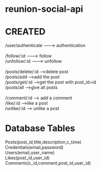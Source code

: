 # reunion-social-api

# CREATED
/user/authenticate ---> authentication <br />
<br />
/follow/:id ---> follow  <br />
/unfollow/:id ---> unfollow  <br />
<br />
/posts/delete/:id -->delete post<br />
/posts/add -->add the post<br />
/posts/get/:id -->get the post with post_id=id<br />
/posts/all -->give all posts<br />
<br />
/comment/:id --> add a comment<br />
/like/:id -->like a post<br />
/unlike/:id --> unlike a post<br />

# Database Tables

Posts(post_id,title,description,c_time)
<br/>
Credentials(email,password)
<br/>
Users(email,user_name)
<br/>
Likes(post_id,user_id)
<br/>
Comments(c_id,comment,post_id,user_id)


